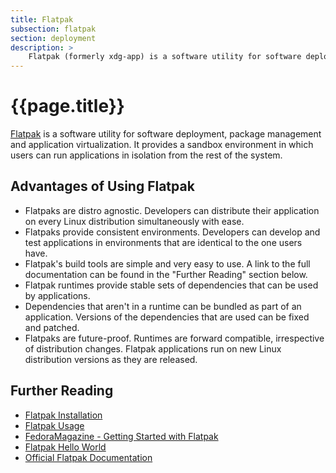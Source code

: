 ```yaml
---
title: Flatpak
subsection: flatpak
section: deployment
description: >
	Flatpak (formerly xdg-app) is a software utility for software deployment, package 	management and application virutalization. It provides a sandbox environment in which users 	can run applications in isolation from the rest of the system.
---
```


# {{page.title}}

[Flatpak](https://flatpak.org/) is a software utility for software deployment, package management and application virtualization. It provides a sandbox environment in which users can run applications in isolation from the rest of the system.



## Advantages of Using Flatpak

* Flatpaks are distro agnostic. Developers can distribute their application on every Linux distribution simultaneously with ease.
* Flatpaks provide consistent environments. Developers can develop and test applications in environments that are identical to the one users have.
* Flatpak's build tools are simple and very easy to use. A link to the full documentation can be found in the "Further Reading" section below.
* Flatpak runtimes provide stable sets of dependencies that can be used by applications.
* Dependencies that aren't in a runtime can be bundled as part of an application. Versions of the dependencies that are used can be fixed and patched.
* Flatpaks are future-proof. Runtimes are forward compatible, irrespective of distribution changes. Flatpak applications run on new Linux distribution versions as they are released.



## Further Reading

* [Flatpak Installation](/deployment/flatpak/installation.html)
* [Flatpak Usage](/deployment/flatpak/usage.html)
* [FedoraMagazine - Getting Started with Flatpak](https://fedoramagazine.org/getting-started-flatpak/)
* [Flatpak Hello World](https://flatpak.org/hello-world.html)
* [Official Flatpak Documentation](http://docs.flatpak.org/en/latest/)